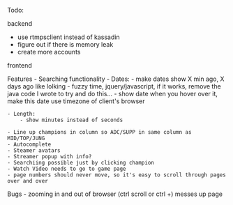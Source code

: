 Todo:

backend

- use rtmpsclient instead of kassadin
- figure out if there is memory leak
- create more accounts

frontend

Features
    - Searching functionality
    - Dates:
        - make dates show X min ago, X days ago like lolking
            - fuzzy time, jquery/javascript, if it works, remove the java code I wrote to try and do this...
        - show date when you hover over it, make this date use timezone of client's browser

    - Length:
        - show minutes instead of seconds

    - Line up champions in column so ADC/SUPP in same column as MID/TOP/JUNG
    - Autocomplete
    - Steamer avatars
    - Streamer popup with info?
    - Searchiing possible just by clicking champion
    - Watch Video needs to go to game page
    - page numbers should never move, so it's easy to scroll through pages over and over

Bugs
    - zooming in and out of browser (ctrl scroll or ctrl +) messes up page
